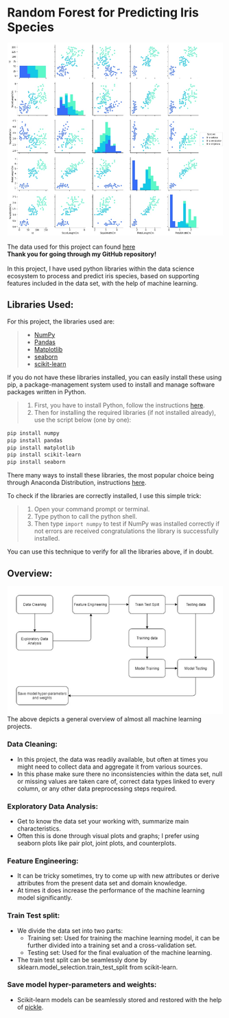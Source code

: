# Random Forest for Predicting Iris Species

![plot](pairplot.jpg) <br>

The data used for this project can found [here](https://www.kaggle.com/uciml/iris) <br>
**Thank you for going through my GitHub repository!**<br><br>
In this project, I have used python libraries within the data science ecosystem to process and predict iris species, based on supporting features included in the data set, with the help of machine learning.

## Libraries Used:
For this project, the libraries used are:
>* [NumPy](https://github.com/numpy/numpy)
>* [Pandas](https://github.com/pandas-dev/pandas)
>* [Matplotlib](https://github.com/matplotlib/matplotlib)
>* [seaborn](https://github.com/mwaskom/seaborn)
>* [scikit-learn](https://github.com/scikit-learn/scikit-learn)

If you do not have these libraries installed, you can easily install these using pip, a package-management system used to install and manage software packages written in Python.<br>
>1. First, you have to install Python, follow the instructions [here](https://www.python.org/downloads/).<br> 
>1. Then for installing the required libraries (if not installed already), use the script below (one by one):

```bash
pip install numpy
pip install pandas
pip install matplotlib
pip install scikit-learn
pip install seaborn
```

There many ways to install these libraries, the most popular choice being through Anaconda Distribution, instructions [here](https://docs.anaconda.com/anaconda/install/). <br>

To check if the libraries are correctly installed, I use this simple trick:
>1. Open your command prompt or terminal.
>1. Type python to call the python shell.
>1. Then type ```import numpy``` to test if NumPy was installed correctly if not errors are received congratulations the library is successfully installed. <br> 

You can use this technique to verify for all the libraries above, if in doubt. 

## Overview:
![Diagram image file](Diagram.jpg) <br>
The above depicts a general overview of almost all machine learning projects. 
### Data Cleaning:
* In this project, the data was readily available, but often at times you might need to collect data and aggregate it from various sources. 
* In this phase make sure there no inconsistencies within the data set, null or missing values are taken care of, correct data types linked to every column, or any other data preprocessing steps required.

### Exploratory Data Analysis:
* Get to know the data set your working with, summarize main characteristics. 
* Often this is done through visual plots and graphs; I prefer using seaborn plots like pair plot, joint plots, and counterplots. 

### Feature Engineering:
* It can be tricky sometimes, try to come up with new attributes or derive attributes from the present data set and domain knowledge.
* At times it does increase the performance of the machine learning model significantly. 

### Train Test split:
* We divide the data set into two parts:
  * Training set: Used for training the machine learning model, it can be further divided into a training set and a cross-validation set.
  * Testing set: Used for the final evaluation of the machine learning. 
* The train test split can be seamlessly done by sklearn.model_selection.train_test_split from scikit-learn. 

### Save model hyper-parameters and weights:
* Scikit-learn models can be seamlessly stored and restored with the help of [pickle](https://github.com/python/cpython/blob/master/Lib/pickle.py).

